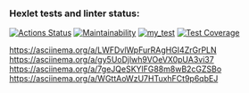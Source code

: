 ### Hexlet tests and linter status:
[![Actions Status](https://github.com/SashaTolkodubova/python-project-50/workflows/hexlet-check/badge.svg)](https://github.com/SashaTolkodubova/python-project-50/actions)
[![Maintainability](https://api.codeclimate.com/v1/badges/4ef5273e106f43da12d8/maintainability)](https://codeclimate.com/github/SashaTolkodubova/python-project-50/maintainability)
[![my_test](https://github.com/SashaTolkodubova/python-project-50/actions/workflows/my_test.yml/badge.svg)](https://github.com/SashaTolkodubova/python-project-50/actions/workflows/my_test.yml)
[![Test Coverage](https://api.codeclimate.com/v1/badges/4ef5273e106f43da12d8/test_coverage)](https://codeclimate.com/github/SashaTolkodubova/python-project-50/test_coverage)

https://asciinema.org/a/LWFDvlWpFurRAgHGI4ZrGrPLN
https://asciinema.org/a/gy5UoDjlwh9VOeVX0pUA3vi37
https://asciinema.org/a/7geJQeSKYlFG88m8wB2cGZSBo
https://asciinema.org/a/WGttAoWzU7HTuxhFCt9p6qbEJ